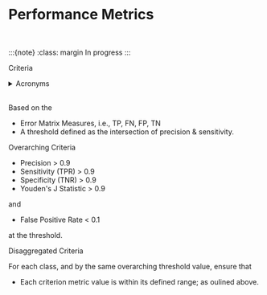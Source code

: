 <br>

# Performance Metrics

<br>

:::{note}
:class: margin
In progress
:::


Criteria

<details><summary>Acronyms</summary>
<br>
N: # of negative cases.<br>
P: # of positive cases.<br>
TN: True Negative<br>
FP: False Positive<br>
FN: False Negative<br>
TP: True Positive<br>
TNR: TN/N, True Negative Rate (specificity)<br>
FPR: FP/N, False Positive Rate (fall out)<br>
FNR: FN/P, False Negative Rate (miss rate)<br>
TPR: TP/P, True Positive Rate (hit rate, sensitivity, recall)
<br>
</details>

<br>

Based on the
* Error Matrix Measures, i.e., TP, FN, FP, TN
* A threshold defined as the intersection of precision & sensitivity.

Overarching Criteria

* Precision > 0.9
* Sensitivity (TPR) > 0.9
* Specificity (TNR) > 0.9
* Youden's J Statistic > 0.9

and

* False Positive Rate < 0.1

at the threshold.

Disaggregated Criteria

For each class, and by the same overarching threshold value, ensure that

* Each criterion metric value is within its defined range; as oulined above.
